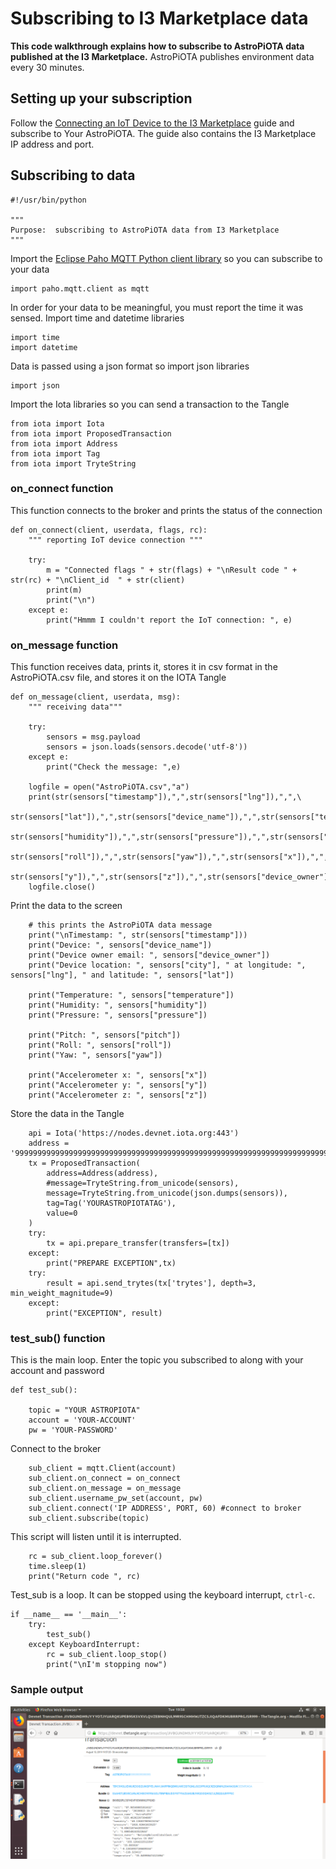 # Subscribing to I3 Marketplace data

<b>This code walkthrough explains how to subscribe to AstroPiOTA data published at the I3 Marketplace.</b>  AstroPiOTA publishes environment data every 30 minutes.

## Setting up your subscription
Follow the [Connecting an IoT Device to the I3 Marketplace](https://github.com/NelsonPython/Connect_IoT_Device_to_I3) guide and subscribe to Your AstroPiOTA.  The guide also contains the I3 Marketplace IP address and port.

## Subscribing to data
```
#!/usr/bin/python

"""
Purpose:  subscribing to AstroPiOTA data from I3 Marketplace
"""
```

Import the [Eclipse Paho MQTT Python client library](https://pypi.org/project/paho-mqtt/) so you can subscribe to your data
```
import paho.mqtt.client as mqtt
```
In order for your data to be meaningful, you must report the time it was sensed.  Import time and datetime libraries

```
import time
import datetime
```
Data is passed using a json format so import json libraries
```
import json
```
Import the Iota libraries so you can send a transaction to the Tangle
```
from iota import Iota
from iota import ProposedTransaction
from iota import Address
from iota import Tag
from iota import TryteString
```
### on_connect function

This function connects to the broker and prints the status of the connection
```
def on_connect(client, userdata, flags, rc):
    """ reporting IoT device connection """

    try:
        m = "Connected flags " + str(flags) + "\nResult code " + str(rc) + "\nClient_id  " + str(client)
        print(m)
        print("\n")
    except e:
        print("Hmmm I couldn't report the IoT connection: ", e)
```
### on_message function

This function receives data, prints it, stores it in csv format in the AstroPiOTA.csv file, and stores it on the IOTA Tangle

```
def on_message(client, userdata, msg):
    """ receiving data"""

    try:
        sensors = msg.payload
        sensors = json.loads(sensors.decode('utf-8'))
    except e:
        print("Check the message: ",e)

    logfile = open("AstroPiOTA.csv","a")
    print(str(sensors["timestamp"]),",",str(sensors["lng"]),",",\
        str(sensors["lat"]),",",str(sensors["device_name"]),",",str(sensors["temperature"]),",",\
        str(sensors["humidity"]),",",str(sensors["pressure"]),",",str(sensors["pitch"]),",",\
        str(sensors["roll"]),",",str(sensors["yaw"]),",",str(sensors["x"]),",",\
        str(sensors["y"]),",",str(sensors["z"]),",",str(sensors["device_owner"]),",",str(sensors["city"]),file=logfile)
    logfile.close()
```
Print the data to the screen
```
    # this prints the AstroPiOTA data message
    print("\nTimestamp: ", str(sensors["timestamp"]))
    print("Device: ", sensors["device_name"])
    print("Device owner email: ", sensors["device_owner"])
    print("Device location: ", sensors["city"], " at longitude: ", sensors["lng"], " and latitude: ", sensors["lat"])

    print("Temperature: ", sensors["temperature"])
    print("Humidity: ", sensors["humidity"])
    print("Pressure: ", sensors["pressure"])

    print("Pitch: ", sensors["pitch"])
    print("Roll: ", sensors["roll"])
    print("Yaw: ", sensors["yaw"])

    print("Accelerometer x: ", sensors["x"])
    print("Accelerometer y: ", sensors["y"])
    print("Accelerometer z: ", sensors["z"])
```
Store the data in the Tangle
```
    api = Iota('https://nodes.devnet.iota.org:443') 
    address = '999999999999999999999999999999999999999999999999999999999999999999999999999999999'
    tx = ProposedTransaction(
        address=Address(address),
        #message=TryteString.from_unicode(sensors),
        message=TryteString.from_unicode(json.dumps(sensors)),
        tag=Tag('YOURASTROPIOTATAG'),
        value=0
    )
    try:
        tx = api.prepare_transfer(transfers=[tx])
    except:
        print("PREPARE EXCEPTION",tx)
    try:
        result = api.send_trytes(tx['trytes'], depth=3, min_weight_magnitude=9)
    except:
        print("EXCEPTION", result)
```
### test_sub() function
This is the main loop. Enter the topic you subscribed to along with your account and password

```
def test_sub():

    topic = "YOUR ASTROPIOTA"
    account = 'YOUR-ACCOUNT'
    pw = 'YOUR-PASSWORD'
```
Connect to the broker
```
    sub_client = mqtt.Client(account)
    sub_client.on_connect = on_connect
    sub_client.on_message = on_message
    sub_client.username_pw_set(account, pw)
    sub_client.connect('IP ADDRESS', PORT, 60) #connect to broker
    sub_client.subscribe(topic)
```
This script will listen until it is interrupted.  
```
    rc = sub_client.loop_forever()
    time.sleep(1)
    print("Return code ", rc)
```
Test_sub is a loop.  It can be stopped using the keyboard interrupt, ```ctrl-c```.
```
if __name__ == '__main__':
    try:
        test_sub()
    except KeyboardInterrupt:
        rc = sub_client.loop_stop()
        print("\nI'm stopping now")
```
### Sample output

<img src="images\Screenshot from 2019-08-13 19-58-21.png">
